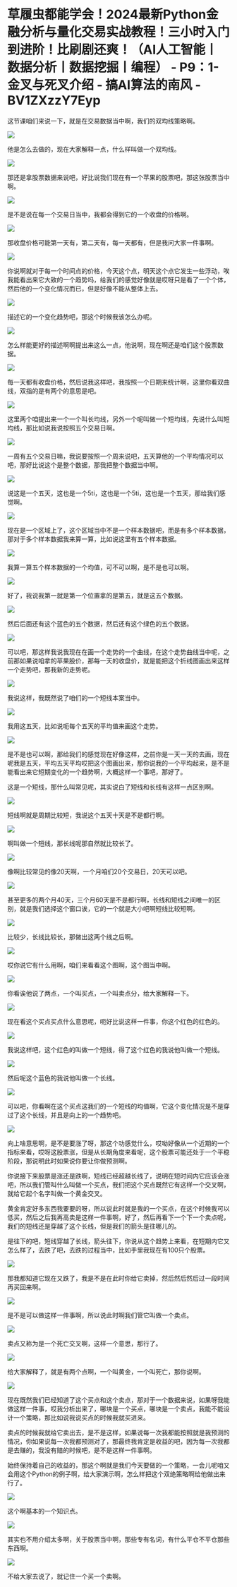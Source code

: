 # 草履虫都能学会！2024最新Python金融分析与量化交易实战教程！三小时入门到进阶！比刷剧还爽！（AI人工智能丨数据分析丨数据挖掘丨编程） - P9：1-金叉与死叉介绍 - 搞AI算法的南风 - BV1ZXzzY7Eyp

这节课咱们来说一下，就是在交易数据当中啊，我们的双均线策略啊。

![](img/a9494358fe4ca781fb61231cb2f42a55_1.png)

他是怎么去做的，现在大家解释一点，什么样叫做一个双均线。

![](img/a9494358fe4ca781fb61231cb2f42a55_3.png)

那还是拿股票数据来说吧，好比说我们现在有一个苹果的股票吧，那这张股票当中啊。

![](img/a9494358fe4ca781fb61231cb2f42a55_5.png)

是不是说在每一个交易日当中，我都会得到它的一个收盘的价格啊。

![](img/a9494358fe4ca781fb61231cb2f42a55_7.png)

那收盘价格可能第一天有，第二天有，每一天都有，但是我问大家一件事啊。

![](img/a9494358fe4ca781fb61231cb2f42a55_9.png)

你说啊就对于每一个时间点的价格，今天这个点，明天这个点它发生一些浮动，唉我能看出来它大致的一个趋势吗，给我们的感觉好像就是哎呀只是看了一个个体，然后他的一个变化情况而已，但是好像不能从整体上去。



![](img/a9494358fe4ca781fb61231cb2f42a55_11.png)

描述它的一个变化趋势吧，那这个时候我该怎么办呢。

![](img/a9494358fe4ca781fb61231cb2f42a55_13.png)

怎么样能更好的描述啊啊提出来这么一点，他说啊，现在啊还是咱们这个股票数据。

![](img/a9494358fe4ca781fb61231cb2f42a55_15.png)

每一天都有收盘价格，然后说我这样吧，我按照一个日期来统计啊，这里你看双曲线，双指的是有两个的意思是吧。



![](img/a9494358fe4ca781fb61231cb2f42a55_17.png)

这里两个咱提出来一个一个叫长均线，另外一个呢叫做一个短均线，先说什么叫短均线，那比如说我说按照五个交易日啊。



![](img/a9494358fe4ca781fb61231cb2f42a55_19.png)

一周有五个交易日嘛，我说要按照一个周来说吧，五天算他的一个平均情况可以吧，那好比说这个是整个数据，那我把整个数据当中啊。



![](img/a9494358fe4ca781fb61231cb2f42a55_21.png)

说这是一个五天，这也是一个5ti，这也是一个5ti，这也是一个五天，那给我们感觉啊。

![](img/a9494358fe4ca781fb61231cb2f42a55_23.png)

现在是一个区域上了，这个区域当中不是一个样本数据吧，而是有多个样本数据，那对于多个样本数据我来算一算，比如说这里有五个样本数据。



![](img/a9494358fe4ca781fb61231cb2f42a55_25.png)

我算一算五个样本数据的一个均值，可不可以啊，是不是也可以啊。

![](img/a9494358fe4ca781fb61231cb2f42a55_27.png)

好了，我说我第一就是第一个位置拿的是第五，就是这五个数据。

![](img/a9494358fe4ca781fb61231cb2f42a55_29.png)

然后后面还有这个蓝色的五个数据，然后还有这个绿色的五个数据。

![](img/a9494358fe4ca781fb61231cb2f42a55_31.png)

可以吧，那这样我说我现在在画一个走势的一个曲线，在这个走势曲线当中呢，之前那如果说咱拿的苹果股价，那每一天的收盘价，就是能把这个折线图画出来这样一个走势吧，那我新的走势呢。



![](img/a9494358fe4ca781fb61231cb2f42a55_33.png)

我说这样，我既然说了咱们的一个短线本案当中。

![](img/a9494358fe4ca781fb61231cb2f42a55_35.png)

我用这五天，比如说呃每个五天的平均值来画这个走势。

![](img/a9494358fe4ca781fb61231cb2f42a55_37.png)

是不是也可以啊，那给我们的感觉现在好像这样，之前你是一天一天的去画，现在呢我是五天，平均五天平均哎把这个图画出来，那你说我的一个平均起来，是不是能看出来它短期变化的一个趋势啊，大概这样一个事吧，那好了。

这是一个短线，那什么叫常见呢，其实说白了短线和长线有这样一点区别啊。

![](img/a9494358fe4ca781fb61231cb2f42a55_39.png)

短线啊就是周期比较短，我说这个五天十天是不是都行啊。

![](img/a9494358fe4ca781fb61231cb2f42a55_41.png)

啊叫做一个短线，那长线呢那自然就比较长了。

![](img/a9494358fe4ca781fb61231cb2f42a55_43.png)

像啊比较常见的像20天啊，一个月咱们20个交易日，20天可以吧。

![](img/a9494358fe4ca781fb61231cb2f42a55_45.png)

甚至更多的两个月40天，三个月60天是不是都行啊，长线和短线之间唯一的区别，就是我们选择这个窗口诶，它的一个就是大小吧啊短线比较短啊。



![](img/a9494358fe4ca781fb61231cb2f42a55_47.png)

比较少，长线比较长，那做出这两个线之后啊。

![](img/a9494358fe4ca781fb61231cb2f42a55_49.png)

哎你说它有什么用啊，咱们来看看这个图啊，这个图当中啊。

![](img/a9494358fe4ca781fb61231cb2f42a55_51.png)

你看诶他说了两点，一个叫买点，一个叫卖点分，给大家解释一下。

![](img/a9494358fe4ca781fb61231cb2f42a55_53.png)

现在看这个买点买点什么意思呢，呃好比说这样一件事，你这个红色的红色的。

![](img/a9494358fe4ca781fb61231cb2f42a55_55.png)

我说这样吧，这个红色的叫做一个短线，得了这个红色的我说他叫做一个短线。

![](img/a9494358fe4ca781fb61231cb2f42a55_57.png)

然后呢这个蓝色的我说他叫做一个长线。

![](img/a9494358fe4ca781fb61231cb2f42a55_59.png)

可以吧，你看啊在这个买点这我们的一个短线的均值啊，它这个变化情况是不是穿过了这个长线，并且是向上的一个趋势吧。



![](img/a9494358fe4ca781fb61231cb2f42a55_61.png)

向上啥意思啊，是不是要涨了呀，那这个功感觉什么，哎呦好像从一个近期的一个指标来看，哎呀这股票涨，但是从长期角度来看呢，这个股票可能还处于一个平稳阶段，那说明此时如果说你要让你做预测啊。

你说接下来股票是涨还是跌啊，短线已经超越长线了，说明在短时间内它应该会涨吧，所以我们管叫什么叫做一个买点，我们把这个买点既然它有这样一个交叉啊，就给它起个名字叫做一个黄金交叉。

黄金肯定好多东西我要要的呀，所以说此时就是我的一个买点，在这个时候我可以低买，然后之后我再高卖是这样一件事啊，好了，然后再看下一个下一个卖点呢，我们的短线还是穿越了这个长线，但是我们的箭头是往哪儿的。

是往下的吧，短线穿越了长线，箭头往下，你说从这个趋势上来看，在短期内它又怎么样了，去跌了吧，去跌的过程当中，比如手里我现在有100只个股票。



![](img/a9494358fe4ca781fb61231cb2f42a55_63.png)

那我都知道它现在又跌了，我是不是在此时你给它卖掉，然后然后然后过一段时间再买回来啊。

![](img/a9494358fe4ca781fb61231cb2f42a55_65.png)

是不是可以做这样一件事啊，所以说此时啊我们管它叫做一个卖点。

![](img/a9494358fe4ca781fb61231cb2f42a55_67.png)

卖点又称为是一个死亡交叉啊，这样一个意思，那行了。

![](img/a9494358fe4ca781fb61231cb2f42a55_69.png)

给大家解释了，就是有两个点啊，一个叫黄金，一个叫死亡，那你说啊。

![](img/a9494358fe4ca781fb61231cb2f42a55_71.png)

现在既然我们已经知道了这个买点和这个卖点，那对于一个数据来说，如果呀我能做这样一件事，哎我分析出来了，哪块是一个买点，哪块是一个卖点，我能不能设计一个策略，那比如说我说买点的时候我就买进来。

卖点的时候我就给它卖出去，是不是这样，如果说每一次我都能按照就是我预测的情况，你如果说每一次我都预测对了，那最终我肯定是收益的吧，因为每一次我都是去赚的，我没有赔的时候吧，是不是这样一件事啊。

始终保持着自己的收益的，那这个啊就是我们今天要做的一个策略，一会儿呢咱又会用这个Python的例子啊，给大家演示啊，怎么样把这个双绝策略啊给他做出来行了。



![](img/a9494358fe4ca781fb61231cb2f42a55_73.png)

这个啊基本的一个知识点。

![](img/a9494358fe4ca781fb61231cb2f42a55_75.png)

其实也不用介绍太多啊，关于股票当中啊，那些专有名词，有什么平仓不平仓那些东西啊。

![](img/a9494358fe4ca781fb61231cb2f42a55_77.png)

不给大家去说了，就记住一个买一个卖啊。